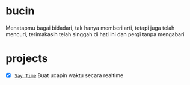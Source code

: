 # bucin
Menatapmu bagai bidadari, tak hanya memberi arti, tetapi juga telah mencuri, terimakasih telah singgah di hati ini dan pergi tanpa mengabari
# projects
  - [x] [`Say Time`](./saytime) Buat ucapin waktu secara realtime

